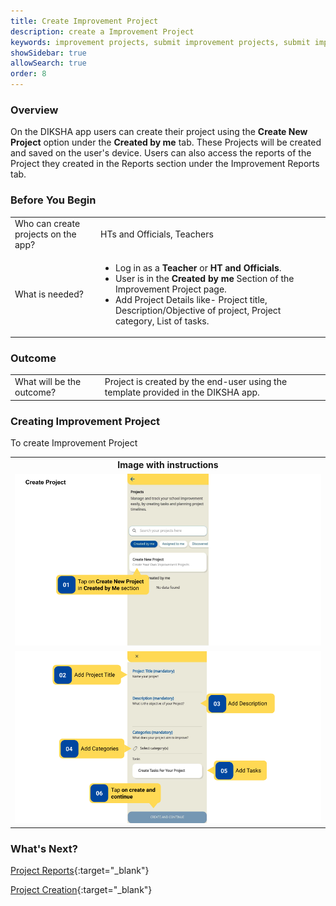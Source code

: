 ```yaml
---
title: Create Improvement Project  
description: create a Improvement Project 
keywords: improvement projects, submit improvement projects, submit imp projects
showSidebar: true
allowSearch: true
order: 8
---
```


### Overview

On the DIKSHA app users can create their project using the **Create New Project** option under the **Created by me** tab. These Projects will be created and saved on the user's device. Users can also access the reports of the Project they created in the Reports section under the Improvement Reports tab.


### Before You Begin

<table>
  <tr><td>Who can create projects on the app?</td>
   <td>HTs and Officials, Teachers</td>
  </tr>
  <tr><td>What is needed?</td>
  <td><ul><li>Log in as a <b>Teacher</b> or <b>HT and Officials</b>.</li>
  <li>User is in the <b>Created by me</b> Section of the Improvement Project page.</li>
  <li> Add Project Details like- Project title, Description/Objective of project, Project category, List of tasks.</li></ul></td>
  </tr>
</table>


### Outcome

<table>
 <tr><td>What will be the outcome?</td>
  <td>Project is created by the end-user using the template provided in the DIKSHA app.</td>
  </tr>
</table>
  
### Creating Improvement Project 

To create Improvement Project

<table>
<tr>
  <th>Image with instructions</th>
</tr>
  <tr>
    <td><img src="../images/consumption/create_Project_1.png"></td>
  </tr>
  <tr>
    <td><img src="../images/consumption/create_Project_2.png"></td>
  </tr>
</table>


### What's Next?

[Project Reports](../project-reports/index.html){:target="_blank"}  

[Project Creation](../project-creation/index.html){:target="_blank"}  



